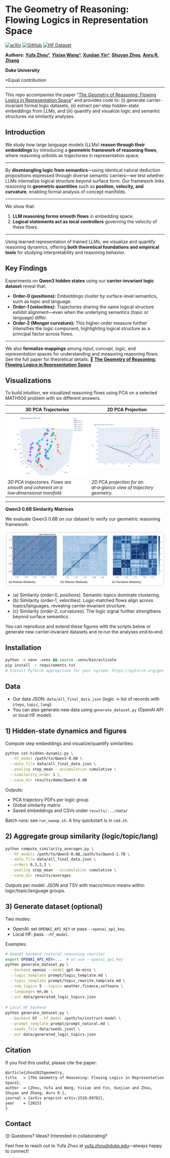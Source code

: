 # The Geometry of Reasoning: Flowing Logics in Representation Space

[![arXiv](https://img.shields.io/badge/arXiv-2510.09782-b31b1b?logo=arxiv&logoColor=white)](https://arxiv.org/pdf/2510.09782)
[![GitHub](https://img.shields.io/badge/GitHub-Reasoning--Flow-181717?logo=github)](https://github.com/MasterZhou1/Reasoning-Flow)
[![HF Dataset](https://img.shields.io/badge/HF%20Datasets-Reasoning--Flow-ff8b2f?logo=huggingface&logoColor=white)](https://huggingface.co/datasets/MasterZhou/Reasoning-Flow)


**Authors:**
[**Yufa Zhou***](https://masterzhou1.github.io/), [**Yixiao Wang***](https://yixiao-wang-stats.github.io/), [**Xunjian Yin***](https://xunjianyin.github.io/),
[**Shuyan Zhou**](https://www.shuyanzhou.com/), [**Anru R. Zhang**](https://anruzhang.github.io/)

**Duke University**

*Equal contribution

---


This repo accompanies the paper “[The Geometry of Reasoning: Flowing Logics in Representation Space](https://arxiv.org/pdf/2510.09782)” and provides code to: (i) generate carrier-invariant formal logic datasets, (ii) extract per-step hidden-state embeddings from LLMs, and (iii) quantify and visualize logic and semantic structures via similarity analyses.


## Introduction

We study how large language models (LLMs) **reason through their embeddings** by introducing a **geometric framework of reasoning flows**, where reasoning unfolds as trajectories in representation space.

---

By **disentangling logic from semantics**—using identical natural deduction propositions expressed through diverse semantic carriers—we test whether LLMs internalize logical structure beyond surface form.
Our framework links reasoning to **geometric quantities** such as **position, velocity, and curvature**, enabling formal analysis of concept manifolds.

---

We show that:

1. **LLM reasoning forms smooth flows** in embedding space.
2. **Logical statements act as local controllers** governing the velocity of these flows.

---

Using learned representation of trained LLMs, we visualize and quantify reasoning dynamics, offering **both theoretical foundations and empirical tools** for studying interpretability and reasoning behavior.


## Key Findings

Experiments on **Qwen3 hidden states** using our **carrier-invariant logic dataset** reveal that:

* **Order-0 (positions):** Embeddings cluster by surface-level semantics, such as topic and language.
* **Order-1 (velocities):** Trajectories sharing the same logical structure exhibit alignment—even when the underlying semantics (topic or language) differ.
* **Order-2 (Menger curvature):** This higher-order measure further intensifies the logic component, highlighting logical structure as a principal factor across flows.

---

We also **formalize mappings** among *input*, *concept*, *logic*, and *representation* spaces for understanding and measuring reasoning flows.
See the full paper for theoretical details:
📄 [**The Geometry of Reasoning: Flowing Logics in Representation Space**](https://arxiv.org/pdf/2510.09782)


## Visualizations

To build intuition, we visualized reasoning flows using PCA on a selected MATH500 problem with six different answers.


| **3D PCA Trajectories**                                             | **2D PCA Projection**                                         |
|---------------------------------------------------------------------|---------------------------------------------------------------|
| ![3D PCA trajectories.](assets/reasoning_flows_pca_math500_3d.png)  | ![2D PCA projection.](assets/reasoning_flows_pca_math500_2d.png) |
| *3D PCA trajectories. Flows are smooth and coherent on a low‑dimensional manifold.* | *2D PCA projection for an at‑a‑glance view of trajectory geometry.* |

---

**Qwen3 0.6B Similarity Matrices**

We evaluate Qwen3 0.6B on our dataset to verify our geometric reasoning framework.


![Similarity matrices (orders 0, 1, 2)](assets/similarity_qwen3_06B.png)

- (a) Similarity (order‑0, positions). Semantic topics 
dominate clustering.
- (b) Similarity (order‑1, 
velocities). Logic‑matched flows align across 
topics/languages, revealing carrier‑invariant structure.
- (c) Similarity (order‑2, curvatures). The logic signal 
further strengthens beyond surface semantics.

You can reproduce and extend these figures with the scripts below or generate new carrier‑invariant datasets and re‑run the analyses end‑to‑end.

## Installation

```bash
python -m venv .venv && source .venv/bin/activate
pip install -r requirements.txt
# Install PyTorch appropriate for your system: https://pytorch.org/get-started/locally/
```

## Data

- Our data JSON: `data/all_final_data.json` (logic → list of records with `steps`, `topic`, `lang`).
- You can also generate new data using `generate_dataset.py` (OpenAI API or local HF model).

## 1) Hidden-state dynamics and figures

Compute step embeddings and visualize/quantify similarities:

```bash
python cot-hidden-dynamic.py \
  --hf_model /path/to/Qwen3-0.6B \
  --data_file data/all_final_data.json \
  --pooling step_mean --accumulation cumulative \
  --similarity_order 1 \
  --save_dir results/demo/Qwen3-0.6B
```

Outputs:
- PCA trajectory PDFs per logic group
- Global similarity matrix
- Saved embeddings and CSVs under `results/.../data/`

Batch runs: see `run_sweep.sh`. A tiny quickstart is in `cmd.sh`.

## 2) Aggregate group similarity (logic/topic/lang)

```bash
python compute_similarity_averages.py \
  --hf_models /path/to/Qwen3-0.6B,/path/to/Qwen3-1.7B \
  --data_file data/all_final_data.json \
  --orders 0,1,2,3 \
  --pooling step_mean --accumulation cumulative \
  --save_dir results/averages
```

Outputs per model: JSON and TSV with macro/micro means within logic/topic/language groups.

## 3) Generate dataset (optional)

Two modes:
- OpenAI: set `OPENAI_API_KEY` or pass `--openai_api_key`.
- Local HF: pass `--hf_model`.

Examples:

```bash
# OpenAI backend (natural reasoning rewrite)
export OPENAI_API_KEY=...  # or use --openai_api_key
python generate_dataset.py \
  --backend openai --model gpt-4o-mini \
  --logic_template prompt/logic_template.md \
  --topic_template prompt/topic_rewrite_template.md \
  --num_logics 5 --topics weather,finance,software \
  --languages en,de \
  --out data/generated_logic_topics.json

# Local HF backend
python generate_dataset.py \
  --backend hf --hf_model /path/to/instruct-model \
  --prompt_template prompt/prompt_natural.md \
  --seeds_file data/seeds.jsonl \
  --out data/generated_logic_topics.json
```


## Citation

If you find this useful, please cite the paper:

```
@article{zhou2025geometry,
title   = {The Geometry of Reasoning: Flowing Logics in Representation Space},
author  = {Zhou, Yufa and Wang, Yixiao and Yin, Xunjian and Zhou, Shuyan and Zhang, Anru R.},
journal = {arXiv preprint arXiv:2510.09782},
year    = {2025}
}
```

## Contact

😊 Questions? Ideas? Interested in collaborating?  

Feel free to reach out to Yufa Zhou at [yufa.zhou@duke.edu](mailto:yufa.zhou@duke.edu)—always happy to connect!



